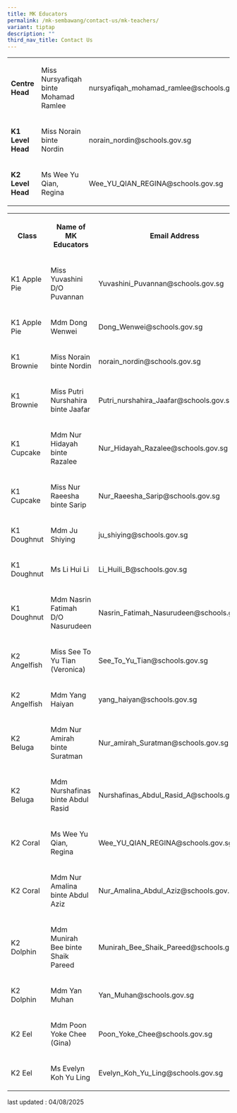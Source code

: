 ```yaml
---
title: MK Educators
permalink: /mk-sembawang/contact-us/mk-teachers/
variant: tiptap
description: ""
third_nav_title: Contact Us
---
```

<table style="minWidth: 75px">
<colgroup>
<col>
<col>
<col>
</colgroup>
<tbody>
<tr>
<td rowspan="1" colspan="1">
<p><strong>Centre Head</strong>
</p>
</td>
<td rowspan="1" colspan="1">
<p>Miss Nursyafiqah binte Mohamad Ramlee</p>
</td>
<td rowspan="1" colspan="1">
<p>nursyafiqah_mohamad_ramlee@schools.gov.sg</p>
</td>
</tr>
<tr>
<td rowspan="1" colspan="1">
<p><strong>K1 Level Head</strong>
</p>
</td>
<td rowspan="1" colspan="1">
<p>Miss Norain binte Nordin</p>
</td>
<td rowspan="1" colspan="1">
<p>norain_nordin@schools.gov.sg</p>
</td>
</tr>
<tr>
<td rowspan="1" colspan="1">
<p><strong>K2 Level Head</strong>
</p>
</td>
<td rowspan="1" colspan="1">
<p>Ms Wee Yu Qian, Regina</p>
</td>
<td rowspan="1" colspan="1">
<p>Wee_YU_QIAN_REGINA@schools.gov.sg</p>
</td>
</tr>
</tbody>
</table>
<p></p>
<p></p>
<p></p>
<p></p>
<table style="minWidth: 75px">
<colgroup>
<col>
<col>
<col>
</colgroup>
<tbody>
<tr>
<th rowspan="1" colspan="1">
<p>Class</p>
</th>
<th rowspan="1" colspan="1">
<p>Name of MK Educators</p>
</th>
<th rowspan="1" colspan="1">
<p>Email Address</p>
</th>
</tr>
<tr>
<td rowspan="1" colspan="1">
<p>K1 Apple Pie</p>
</td>
<td rowspan="1" colspan="1">
<p>Miss Yuvashini D/O Puvannan</p>
</td>
<td rowspan="1" colspan="1">
<p>Yuvashini_Puvannan@schools.gov.sg</p>
</td>
</tr>
<tr>
<td rowspan="1" colspan="1">
<p>K1 Apple Pie</p>
</td>
<td rowspan="1" colspan="1">
<p>Mdm Dong Wenwei</p>
</td>
<td rowspan="1" colspan="1">
<p>Dong_Wenwei@schools.gov.sg</p>
</td>
</tr>
<tr>
<td rowspan="1" colspan="1">
<p>K1 Brownie</p>
</td>
<td rowspan="1" colspan="1">
<p>Miss Norain binte Nordin</p>
</td>
<td rowspan="1" colspan="1">
<p>norain_nordin@schools.gov.sg</p>
</td>
</tr>
<tr>
<td rowspan="1" colspan="1">
<p>K1 Brownie</p>
</td>
<td rowspan="1" colspan="1">
<p>Miss Putri Nurshahira binte Jaafar</p>
</td>
<td rowspan="1" colspan="1">
<p>Putri_nurshahira_Jaafar@schools.gov.sg</p>
</td>
</tr>
<tr>
<td rowspan="1" colspan="1">
<p>K1 Cupcake</p>
</td>
<td rowspan="1" colspan="1">
<p>Mdm Nur Hidayah binte Razalee</p>
</td>
<td rowspan="1" colspan="1">
<p>Nur_Hidayah_Razalee@schools.gov.sg</p>
</td>
</tr>
<tr>
<td rowspan="1" colspan="1">
<p>K1 Cupcake</p>
</td>
<td rowspan="1" colspan="1">
<p>Miss Nur Raeesha binte Sarip</p>
</td>
<td rowspan="1" colspan="1">
<p>Nur_Raeesha_Sarip@schools.gov.sg</p>
</td>
</tr>
<tr>
<td rowspan="1" colspan="1">
<p>K1 Doughnut</p>
</td>
<td rowspan="1" colspan="1">
<p>Mdm Ju Shiying</p>
</td>
<td rowspan="1" colspan="1">
<p>ju_shiying@schools.gov.sg</p>
</td>
</tr>
<tr>
<td rowspan="1" colspan="1">
<p>K1 Doughnut</p>
</td>
<td rowspan="1" colspan="1">
<p>Ms Li Hui Li</p>
</td>
<td rowspan="1" colspan="1">
<p>Li_Huili_B@schools.gov.sg</p>
</td>
</tr>
<tr>
<td rowspan="1" colspan="1">
<p>K1 Doughnut</p>
</td>
<td rowspan="1" colspan="1">
<p>Mdm Nasrin Fatimah D/O Nasurudeen</p>
</td>
<td rowspan="1" colspan="1">
<p>Nasrin_Fatimah_Nasurudeen@schools.gov.sg</p>
</td>
</tr>
<tr>
<td rowspan="1" colspan="1">
<p>K2 Angelfish</p>
</td>
<td rowspan="1" colspan="1">
<p>Miss See To Yu Tian (Veronica)</p>
</td>
<td rowspan="1" colspan="1">
<p>See_To_Yu_Tian@schools.gov.sg</p>
</td>
</tr>
<tr>
<td rowspan="1" colspan="1">
<p>K2 Angelfish</p>
</td>
<td rowspan="1" colspan="1">
<p>Mdm Yang Haiyan</p>
</td>
<td rowspan="1" colspan="1">
<p>yang_haiyan@schools.gov.sg</p>
</td>
</tr>
<tr>
<td rowspan="1" colspan="1">
<p>K2 Beluga</p>
</td>
<td rowspan="1" colspan="1">
<p>Mdm Nur Amirah binte Suratman</p>
</td>
<td rowspan="1" colspan="1">
<p>Nur_amirah_Suratman@schools.gov.sg</p>
</td>
</tr>
<tr>
<td rowspan="1" colspan="1">
<p>K2 Beluga</p>
</td>
<td rowspan="1" colspan="1">
<p>Mdm Nurshafinas binte Abdul Rasid</p>
</td>
<td rowspan="1" colspan="1">
<p>Nurshafinas_Abdul_Rasid_A@schools.gov.sg</p>
</td>
</tr>
<tr>
<td rowspan="1" colspan="1">
<p>K2 Coral</p>
</td>
<td rowspan="1" colspan="1">
<p>Ms Wee Yu Qian, Regina</p>
</td>
<td rowspan="1" colspan="1">
<p>Wee_YU_QIAN_REGINA@schools.gov.sg</p>
</td>
</tr>
<tr>
<td rowspan="1" colspan="1">
<p>K2 Coral</p>
</td>
<td rowspan="1" colspan="1">
<p>Mdm Nur Amalina binte Abdul Aziz</p>
</td>
<td rowspan="1" colspan="1">
<p>Nur_Amalina_Abdul_Aziz@schools.gov.sg</p>
</td>
</tr>
<tr>
<td rowspan="1" colspan="1">
<p>K2 Dolphin</p>
</td>
<td rowspan="1" colspan="1">
<p>Mdm Munirah Bee binte Shaik Pareed</p>
</td>
<td rowspan="1" colspan="1">
<p>Munirah_Bee_Shaik_Pareed@schools.gov.sg</p>
</td>
</tr>
<tr>
<td rowspan="1" colspan="1">
<p>K2 Dolphin</p>
</td>
<td rowspan="1" colspan="1">
<p>Mdm Yan Muhan</p>
</td>
<td rowspan="1" colspan="1">
<p>Yan_Muhan@schools.gov.sg</p>
</td>
</tr>
<tr>
<td rowspan="1" colspan="1">
<p>K2 Eel</p>
</td>
<td rowspan="1" colspan="1">
<p>Mdm Poon Yoke Chee (Gina)</p>
</td>
<td rowspan="1" colspan="1">
<p>Poon_Yoke_Chee@schools.gov.sg</p>
</td>
</tr>
<tr>
<td rowspan="1" colspan="1">
<p>K2 Eel</p>
</td>
<td rowspan="1" colspan="1">
<p>Ms Evelyn Koh Yu Ling</p>
</td>
<td rowspan="1" colspan="1">
<p>Evelyn_Koh_Yu_Ling@schools.gov.sg</p>
</td>
</tr>
</tbody>
</table>
<p></p>
<p>last updated : 04/08/2025</p>